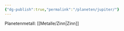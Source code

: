 ```yaml
---
{"dg-publish":true,"permalink":"/planeten/jupiter/"}
---
```


Planetenmetall: [[Metalle/Zinn\|Zinn]]
